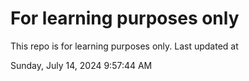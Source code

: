 # For learning purposes only
This repo is for learning purposes only.
Last updated at

Sunday, July 14, 2024 9:57:44 AM

